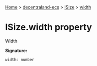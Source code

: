 [Home](./index) &gt; [decentraland-ecs](./decentraland-ecs.md) &gt; [ISize](./decentraland-ecs.isize.md) &gt; [width](./decentraland-ecs.isize.width.md)

# ISize.width property

Width

**Signature:**
```javascript
width: number
```
